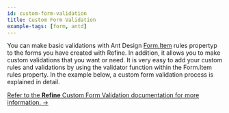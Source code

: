 ```yaml
---
id: custom-form-validation
title: Custom Form Validation
example-tags: [form, antd]
---
```


You can make basic validations with Ant Design [Form.Item](https://ant.design/components/form/#Form.Item) rules propertyp to the forms you have created with Refine. In addition, it allows you to make custom validations that you want or need. It is very easy to add your custom rules and validations by using the validator function within the Form.Item rules property. In the example below, a custom form validation process is explained in detail.

[Refer to the **Refine** Custom Form Validation documentation for more information. →](/docs/ui-integrations/ant-design/hooks/use-steps-form)

<CodeSandboxExample path="form-antd-custom-validation" />
